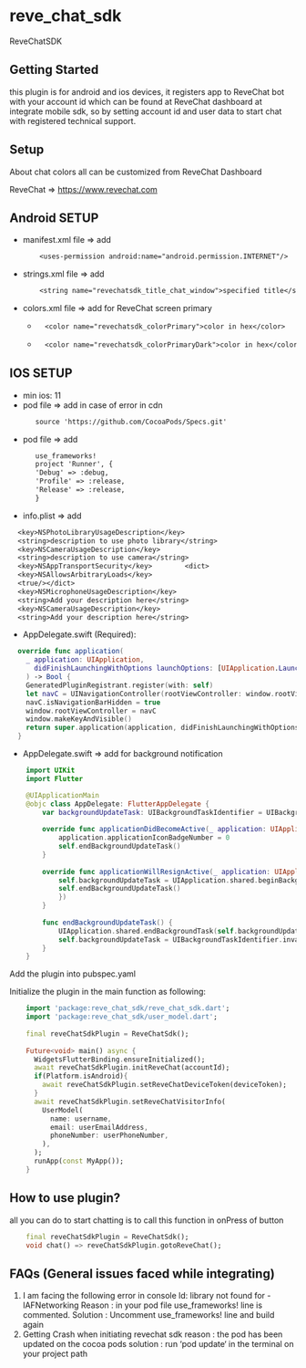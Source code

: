# reve_chat_sdk

ReveChatSDK

## Getting Started

this plugin is for android and ios devices, it registers app to ReveChat bot with your account id 
which can be found at ReveChat dashboard at integrate mobile sdk, so by setting account id 
and user data to start chat with registered technical support.

## Setup

About chat colors all can be customized from ReveChat Dashboard

ReveChat => https://www.revechat.com

## Android SETUP
* manifest.xml file => add
  ```txt
      <uses-permission android:name="android.permission.INTERNET"/>
  ```
* strings.xml file => add 
    ```txt
        <string name="revechatsdk_title_chat_window">specified title</string>
    ```
* colors.xml file => add for ReveChat screen primary
    * ```txt
        <color name="revechatsdk_colorPrimary">color in hex</color>
      ```
    * ```txt
        <color name="revechatsdk_colorPrimaryDark">color in hex</color>
      ```

## IOS SETUP
* min ios: 11
* pod file => add in case of error in cdn
    ```txt
       source 'https://github.com/CocoaPods/Specs.git'
    ```
* pod file => add
  ```txt
     use_frameworks!
     project 'Runner', {
     'Debug' => :debug,
     'Profile' => :release,
     'Release' => :release,
     }
  ```
* info.plist => add
```txt
  <key>NSPhotoLibraryUsageDescription</key>
  <string>description to use photo library</string>
  <key>NSCameraUsageDescription</key>
  <string>description to use camera</string>
  <key>NSAppTransportSecurity</key>        <dict>
  <key>NSAllowsArbitraryLoads</key>
  <true/></dict>
  <key>NSMicrophoneUsageDescription</key>
  <string>Add your description here</string>
  <key>NSCameraUsageDescription</key>
  <string>Add your description here</string>
```
* AppDelegate.swift (Required):
```swift
  override func application(
    _ application: UIApplication,
      didFinishLaunchingWithOptions launchOptions: [UIApplication.LaunchOptionsKey: Any]?
    ) -> Bool {
    GeneratedPluginRegistrant.register(with: self)
    let navC = UINavigationController(rootViewController: window.rootViewController!)
    navC.isNavigationBarHidden = true
    window.rootViewController = navC
    window.makeKeyAndVisible()
    return super.application(application, didFinishLaunchingWithOptions: launchOptions)
  }
```
* AppDelegate.swift => add for background notification
```swift
    import UIKit
    import Flutter

    @UIApplicationMain
    @objc class AppDelegate: FlutterAppDelegate {
        var backgroundUpdateTask: UIBackgroundTaskIdentifier = UIBackgroundTaskIdentifier(rawValue: 0)
    
        override func applicationDidBecomeActive(_ application: UIApplication) {
            application.applicationIconBadgeNumber = 0
            self.endBackgroundUpdateTask()
        }
        
        override func applicationWillResignActive(_ application: UIApplication) {
            self.backgroundUpdateTask = UIApplication.shared.beginBackgroundTask(expirationHandler: {
            self.endBackgroundUpdateTask()
            })
        }
        
        func endBackgroundUpdateTask() {
            UIApplication.shared.endBackgroundTask(self.backgroundUpdateTask)
            self.backgroundUpdateTask = UIBackgroundTaskIdentifier.invalid
        }
    }
```

Add the plugin into pubspec.yaml

Initialize the plugin in the main function as following:

```dart
    import 'package:reve_chat_sdk/reve_chat_sdk.dart';
    import 'package:reve_chat_sdk/user_model.dart';
    
    final reveChatSdkPlugin = ReveChatSdk();
    
    Future<void> main() async {
      WidgetsFlutterBinding.ensureInitialized();
      await reveChatSdkPlugin.initReveChat(accountId);
      if(Platform.isAndroid){
        await reveChatSdkPlugin.setReveChatDeviceToken(deviceToken);
      }
      await reveChatSdkPlugin.setReveChatVisitorInfo(
        UserModel(
          name: username,
          email: userEmailAddress,
          phoneNumber: userPhoneNumber,
        ),
      );
      runApp(const MyApp());
    }
```

## How to use plugin?

all you can do to start chatting is to call this function in onPress of button

```dart
    final reveChatSdkPlugin = ReveChatSdk();
    void chat() => reveChatSdkPlugin.gotoReveChat();
```

## FAQs (General issues faced while integrating)
1. I am facing the following error in console
   ld: library not found for -lAFNetworking
   Reason : in your pod file use_frameworks! line is commented.
   Solution : Uncomment use_frameworks! line and build again
2. Getting Crash when initiating revechat sdk
   reason : the pod has been updated on the cocoa pods
   solution : run ‘pod update‘ in the terminal on your project path
